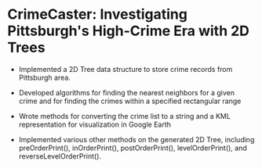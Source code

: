 # CrimeCaster: Investigating Pittsburgh's High-Crime Era with 2D Trees

- Implemented a 2D Tree data structure to store crime records from Pittsburgh area.

- Developed algorithms for finding the nearest neighbors for a given crime and for finding the crimes within a specified rectangular range

- Wrote methods for converting the crime list to a string and a KML representation for visualization in Google Earth

- Implemented various other methods on the generated 2D Tree, including preOrderPrint(),  inOrderPrint(), postOrderPrint(),  levelOrderPrint(), and reverseLevelOrderPrint().

